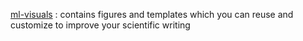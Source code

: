 

[ml-visuals](https://github.com/dair-ai/ml-visuals) : contains figures and templates which you can reuse and customize to improve your scientific writing
